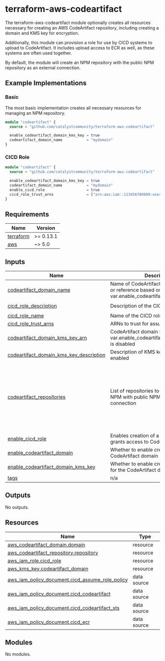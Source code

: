 # terraform-aws-codeartifact

The terraform-aws-codeartifact module optionally creates all resources
necessary for creating an AWS CodeArtifact repository, including creating a
domain and KMS key for encryption.

Additionally, this module can provision a role for use by CICD systems to
upload to CodeArtifact. It includes upload access to ECR as well, as these
systems are often used together.

By default, the module will create an NPM repository with the public NPM
repository as an external connection.


## Example Implementations

### Basic

The most basic implementation creates all necessary resources for managing an
NPM repository.
```terraform
module "codeartifact" {
  source = "github.com/catalystcommunity/terraform-aws-codeartifact"

  enable_codeartifact_domain_kms_key = true
  codeartifact_domain_name           = "mydomain"
}
```

### CICD Role

```terraform
module "codeartifact" {
  source = "github.com/catalystcommunity/terraform-aws-codeartifact"

  enable_codeartifact_domain_kms_key = true
  codeartifact_domain_name           = "mydomain"
  enable_cicd_role                   = true
  cicd_role_trust_arns               = ["arn:aws:iam::123456789999:user/my-cicd-user"]
}

```

<!-- BEGIN_TF_DOCS -->
## Requirements

| Name | Version |
|------|---------|
| <a name="requirement_terraform"></a> [terraform](#requirement\_terraform) | >= 0.13.1 |
| <a name="requirement_aws"></a> [aws](#requirement\_aws) | ~> 5.0 |

## Inputs

| Name | Description | Type | Default | Required |
|------|-------------|------|---------|:--------:|
| <a name="input_codeartifact_domain_name"></a> [codeartifact\_domain\_name](#input\_codeartifact\_domain\_name) | Name of CodeArtifact domain to create or reference based on var.enable\_codeartifact\_domain | `string` | n/a | yes |
| <a name="input_cicd_role_description"></a> [cicd\_role\_description](#input\_cicd\_role\_description) | Description of the CICD role to create | `string` | `"Role assumed by CICD pipelines"` | no |
| <a name="input_cicd_role_name"></a> [cicd\_role\_name](#input\_cicd\_role\_name) | Name of the CICD role to create | `string` | `"cicd"` | no |
| <a name="input_cicd_role_trust_arns"></a> [cicd\_role\_trust\_arns](#input\_cicd\_role\_trust\_arns) | ARNs to trust for assume role | `list(string)` | `[]` | no |
| <a name="input_codeartifact_domain_kms_key_arn"></a> [codeartifact\_domain\_kms\_key\_arn](#input\_codeartifact\_domain\_kms\_key\_arn) | CodeArtifact domain KMS key to use if var.enable\_codeartifact\_domain\_kms\_key is disabled | `string` | `null` | no |
| <a name="input_codeartifact_domain_kms_key_description"></a> [codeartifact\_domain\_kms\_key\_description](#input\_codeartifact\_domain\_kms\_key\_description) | Description of KMS key to create if enabled | `string` | `""` | no |
| <a name="input_codeartifact_repositories"></a> [codeartifact\_repositories](#input\_codeartifact\_repositories) | List of repositories to create. Defaults to NPM with public NPM external connection | <pre>list(object({<br/>    name        = string<br/>    description = string<br/>    external_connections = list(object({<br/>      external_connection_name = string<br/>    }))<br/>    upstreams = optional(list(object({<br/>      upstream_repository_name = string<br/>    })))<br/>  }))</pre> | <pre>[<br/>  {<br/>    "description": "NPM repository",<br/>    "external_connections": [<br/>      {<br/>        "external_connection_name": "public:npmjs"<br/>      }<br/>    ],<br/>    "name": "npm"<br/>  }<br/>]</pre> | no |
| <a name="input_enable_cicd_role"></a> [enable\_cicd\_role](#input\_enable\_cicd\_role) | Enables creation of a CICD role which grants access to Code Artifact and ECR | `bool` | `false` | no |
| <a name="input_enable_codeartifact_domain"></a> [enable\_codeartifact\_domain](#input\_enable\_codeartifact\_domain) | Whether to enable creation of a CodeArtifact domain | `bool` | `true` | no |
| <a name="input_enable_codeartifact_domain_kms_key"></a> [enable\_codeartifact\_domain\_kms\_key](#input\_enable\_codeartifact\_domain\_kms\_key) | Whether to enable creation of a KMS key for the CodeArtifact domain | `bool` | `false` | no |
| <a name="input_tags"></a> [tags](#input\_tags) | n/a | `map(string)` | `{}` | no |

## Outputs

No outputs.

## Resources

| Name | Type |
|------|------|
| [aws_codeartifact_domain.domain](https://registry.terraform.io/providers/hashicorp/aws/latest/docs/resources/codeartifact_domain) | resource |
| [aws_codeartifact_repository.repository](https://registry.terraform.io/providers/hashicorp/aws/latest/docs/resources/codeartifact_repository) | resource |
| [aws_iam_role.cicd_role](https://registry.terraform.io/providers/hashicorp/aws/latest/docs/resources/iam_role) | resource |
| [aws_kms_key.codeartifact_domain](https://registry.terraform.io/providers/hashicorp/aws/latest/docs/resources/kms_key) | resource |
| [aws_iam_policy_document.cicd_assume_role_policy](https://registry.terraform.io/providers/hashicorp/aws/latest/docs/data-sources/iam_policy_document) | data source |
| [aws_iam_policy_document.cicd_codeartifact](https://registry.terraform.io/providers/hashicorp/aws/latest/docs/data-sources/iam_policy_document) | data source |
| [aws_iam_policy_document.cicd_codeartifact_sts](https://registry.terraform.io/providers/hashicorp/aws/latest/docs/data-sources/iam_policy_document) | data source |
| [aws_iam_policy_document.cicd_ecr](https://registry.terraform.io/providers/hashicorp/aws/latest/docs/data-sources/iam_policy_document) | data source |

## Modules

No modules.
<!-- END_TF_DOCS -->
